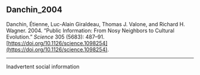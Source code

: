 ## Danchin_2004

Danchin, Étienne, Luc-Alain Giraldeau, Thomas J. Valone, and Richard H. Wagner. 2004. “Public Information: From Nosy Neighbors to Cultural Evolution.” _Science_ 305 (5683): 487–91. [https://doi.org/10.1126/science.1098254](https://doi.org/10.1126/science.1098254).

---

Inadvertent social information